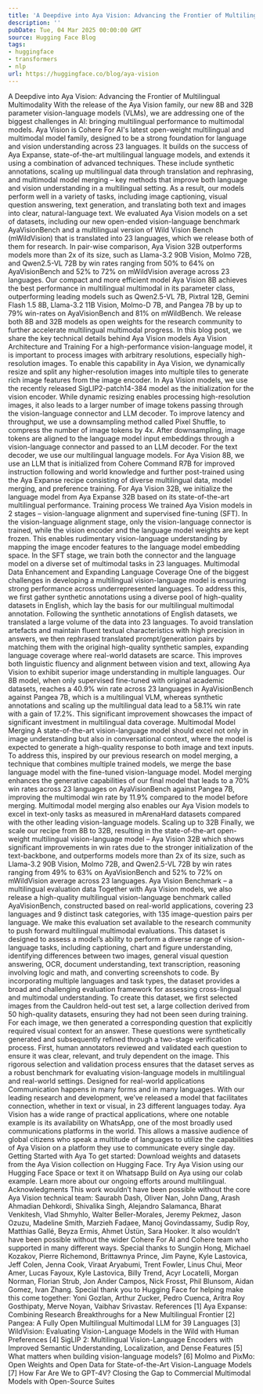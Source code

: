 ```yaml
---
title: 'A Deepdive into Aya Vision: Advancing the Frontier of Multilingual Multimodality'
description: ''
pubDate: Tue, 04 Mar 2025 00:00:00 GMT
source: Hugging Face Blog
tags:
- huggingface
- transformers
- nlp
url: https://huggingface.co/blog/aya-vision
---
```


A Deepdive into Aya Vision: Advancing the Frontier of Multilingual Multimodality
With the release of the Aya Vision family, our new 8B and 32B parameter vision-language models (VLMs), we are addressing one of the biggest challenges in AI: bringing multilingual performance to multimodal models.
Aya Vision is Cohere For AI's latest open-weight multilingual and multimodal model family, designed to be a strong foundation for language and vision understanding across 23 languages. It builds on the success of Aya Expanse, state-of-the-art multilingual language models, and extends it using a combination of advanced techniques. These include synthetic annotations, scaling up multilingual data through translation and rephrasing, and multimodal model merging – key methods that improve both language and vision understanding in a multilingual setting.
As a result, our models perform well in a variety of tasks, including image captioning, visual question answering, text generation, and translating both text and images into clear, natural-language text. We evaluated Aya Vision models on a set of datasets, including our new open-ended vision-language benchmark AyaVisionBench and a multilingual version of Wild Vision Bench (mWildVision) that is translated into 23 languages, which we release both of them for research.
In pair-wise comparison, Aya Vision 32B outperforms models more than 2x of its size, such as Llama-3.2 90B Vision, Molmo 72B, and Qwen2.5-VL 72B by win rates ranging from 50% to 64% on AyaVisionBench and 52% to 72% on mWildVision average across 23 languages.
Our compact and more efficient model Aya Vision 8B achieves the best performance in multilingual multimodal in its parameter class, outperforming leading models such as Qwen2.5-VL 7B, Pixtral 12B, Gemini Flash 1.5 8B, Llama-3.2 11B Vision, Molmo-D 7B, and Pangea 7B by up to 79% win-rates on AyaVisionBench and 81% on mWildBench.
We release both 8B and 32B models as open weights for the research community to further accelerate multilingual multimodal progress. In this blog post, we share the key technical details behind Aya Vision models
Aya Vision Architecture and Training
For a high-performance vision-language model, it is important to process images with arbitrary resolutions, especially high-resolution images. To enable this capability in Aya Vision, we dynamically resize and split any higher-resolution images into multiple tiles to generate rich image features from the image encoder. In Aya Vision models, we use the recently released SigLIP2-patch14-384 model as the initialization for the vision encoder.
While dynamic resizing enables processing high-resolution images, it also leads to a larger number of image tokens passing through the vision-language connector and LLM decoder. To improve latency and throughput, we use a downsampling method called Pixel Shuffle, to compress the number of image tokens by 4x. After downsampling, image tokens are aligned to the language model input embeddings through a vision-language connector and passed to an LLM decoder.
For the text decoder, we use our multilingual language models. For Aya Vision 8B, we use an LLM that is initialized from Cohere Command R7B for improved instruction following and world knowledge and further post-trained using the Aya Expanse recipe consisting of diverse multilingual data, model merging, and preference training. For Aya Vision 32B, we initialize the language model from Aya Expanse 32B based on its state-of-the-art multilingual performance.
Training process
We trained Aya Vision models in 2 stages – vision-language alignment and supervised fine-tuning (SFT). In the vision-language alignment stage, only the vision-language connector is trained, while the vision encoder and the language model weights are kept frozen. This enables rudimentary vision-language understanding by mapping the image encoder features to the language model embedding space. In the SFT stage, we train both the connector and the language model on a diverse set of multimodal tasks in 23 languages.
Multimodal Data Enhancement and Expanding Language Coverage
One of the biggest challenges in developing a multilingual vision-language model is ensuring strong performance across underrepresented languages. To address this, we first gather synthetic annotations using a diverse pool of high-quality datasets in English, which lay the basis for our multilingual multimodal annotation. Following the synthetic annotations of English datasets, we translated a large volume of the data into 23 languages. To avoid translation artefacts and maintain fluent textual characteristics with high precision in answers, we then rephrased translated prompt/generation pairs by matching them with the original high-quality synthetic samples, expanding language coverage where real-world datasets are scarce. This improves both linguistic fluency and alignment between vision and text, allowing Aya Vision to exhibit superior image understanding in multiple languages.
Our 8B model, when only supervised fine-tuned with original academic datasets, reaches a 40.9% win rate across 23 languages in AyaVisionBench against Pangea 7B, which is a multilingual VLM, whereas synthetic annotations and scaling up the multilingual data lead to a 58.1% win rate with a gain of 17.2%. This significant improvement showcases the impact of significant investment in multilingual data coverage.
Multimodal Model Merging
A state-of-the-art vision-language model should excel not only in image understanding but also in conversational context, where the model is expected to generate a high-quality response to both image and text inputs. To address this, inspired by our previous research on model merging, a technique that combines multiple trained models, we merge the base language model with the fine-tuned vision-language model.
Model merging enhances the generative capabilities of our final model that leads to a 70% win rates across 23 languages on AyaVisionBench against Pangea 7B, improving the multimodal win rate by 11.9% compared to the model before merging.
Multimodal model merging also enables our Aya Vision models to excel in text-only tasks as measured in mArenaHard datasets compared with the other leading vision-language models.
Scaling up to 32B
Finally, we scale our recipe from 8B to 32B, resulting in the state-of-the-art open-weight multilingual vision-language model – Aya Vision 32B which shows significant improvements in win rates due to the stronger initialization of the text-backbone, and outperforms models more than 2x of its size, such as Llama-3.2 90B Vision, Molmo 72B, and Qwen2.5-VL 72B by win rates ranging from 49% to 63% on AyaVisionBench and 52% to 72% on mWildVision average across 23 languages.
Aya Vision Benchmark – a multilingual evaluation data
Together with Aya Vision models, we also release a high-quality multilingual vision-language benchmark called AyaVisionBench, constructed based on real-world applications, covering 23 languages and 9 distinct task categories, with 135 image-question pairs per language.
We make this evaluation set available to the research community to push forward multilingual multimodal evaluations. This dataset is designed to assess a model’s ability to perform a diverse range of vision-language tasks, including captioning, chart and figure understanding, identifying differences between two images, general visual question answering, OCR, document understanding, text transcription, reasoning involving logic and math, and converting screenshots to code. By incorporating multiple languages and task types, the dataset provides a broad and challenging evaluation framework for assessing cross-lingual and multimodal understanding.
To create this dataset, we first selected images from the Cauldron held-out test set, a large collection derived from 50 high-quality datasets, ensuring they had not been seen during training. For each image, we then generated a corresponding question that explicitly required visual context for an answer. These questions were synthetically generated and subsequently refined through a two-stage verification process. First, human annotators reviewed and validated each question to ensure it was clear, relevant, and truly dependent on the image. This rigorous selection and validation process ensures that the dataset serves as a robust benchmark for evaluating vision-language models in multilingual and real-world settings.
Designed for real-world applications
Communication happens in many forms and in many languages. With our leading research and development, we’ve released a model that facilitates connection, whether in text or visual, in 23 different languages today.
Aya Vision has a wide range of practical applications, where one notable example is its availability on WhatsApp, one of the most broadly used communications platforms in the world. This allows a massive audience of global citizens who speak a multitude of languages to utilize the capabilities of Aya Vision on a platform they use to communicate every single day.
Getting Started with Aya
To get started:
Download weights and datasets from the Aya Vision collection on Hugging Face.
Try Aya Vision using our Hugging Face Space or text it on Whatsapp
Build on Aya using our colab example.
Learn more about our ongoing efforts around multilingual.
Acknowledgments
This work wouldn’t have been possible without the core Aya Vision technical team:
Saurabh Dash, Oliver Nan, John Dang, Arash Ahmadian Dehkordi, Shivalika Singh, Alejandro Salamanca, Bharat Venkitesh, Vlad Shmyhlo, Walter Beller-Morales, Jeremy Pekmez, Jason Ozuzu, Madeline Smith, Marzieh Fadaee, Manoj Govindassamy, Sudip Roy, Matthias Gallé, Beyza Ermis, Ahmet Üstün, Sara Hooker.
It also wouldn’t have been possible without the wider Cohere For AI and Cohere team who supported in many different ways. Special thanks to Sungjin Hong, Michael Kozakov, Pierre Richemond, Brittawnya Prince, Jim Payne, Kyle Lastovica, Jeff Colen, Jenna Cook, Viraat Aryabumi, Trent Fowler, Linus Chui, Meor Amer, Lucas Fayoux, Kyle Lastovica, Billy Trend, Acyr Locatelli, Morgan Norman, Florian Strub, Jon Ander Campos, Nick Frosst, Phil Blunsom, Aidan Gomez, Ivan Zhang.
Special thank you to Hugging Face for helping make this come together: Yoni Gozlan, Arthur Zucker, Pedro Cuenca, Aritra Roy Gosthipaty, Merve Noyan, Vaibhav Srivastav.
References
[1] Aya Expanse: Combining Research Breakthroughs for a New Multilingual Frontier
[2] Pangea: A Fully Open Multilingual Multimodal LLM for 39 Languages
[3] WildVision: Evaluating Vision-Language Models in the Wild with Human Preferences
[4] SigLIP 2: Multilingual Vision-Language Encoders with Improved Semantic Understanding, Localization, and Dense Features
[5] What matters when building vision-language models?
[6] Molmo and PixMo: Open Weights and Open Data for State-of-the-Art Vision-Language Models
[7] How Far Are We to GPT-4V? Closing the Gap to Commercial Multimodal Models with Open-Source Suites